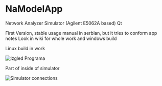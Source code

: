 # NaModelApp
Network Analyzer Simulator (Agilent E5062A based) Qt 

First Version, stable
usage manual in serbian, but it tries to conform app notes
Look in wiki for whole work and windows build

Linux build in work

![Izgled Programa](https://github.com/bogibaraba/NaModelApp/blob/master/images/slikeZaUputstvo/Slika1IzgledPrograma.png)




Part of inside of simulator

![Simulator connections](https://github.com/bogibaraba/NaModelApp/blob/master/images/SviObjektiVeze.png)
